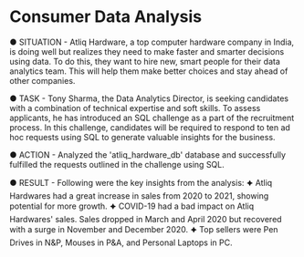 # Consumer Data Analysis

● SITUATION - Atliq Hardware, a top computer hardware company in India, is doing well but realizes they need to make faster and smarter decisions using data. To do this, they want to hire new, smart people for their data analytics team. This will help them make better choices and stay ahead of other companies.

● TASK - Tony Sharma, the Data Analytics Director, is seeking candidates with a combination of technical expertise and soft skills. To assess applicants, he has introduced an SQL challenge as a part of the recruitment process. In this challenge, candidates will be required to respond to ten ad hoc requests using SQL to generate valuable insights for the business. 

● ACTION - Analyzed the 'atliq_hardware_db' database and successfully fulfilled the requests outlined in the challenge using SQL.

● RESULT - Following were the key insights from the analysis:
             🟆 Atliq Hardwares had a great increase in sales from 2020 to 2021, showing potential for more growth.
             🟆 COVID-19 had a bad impact on Atliq Hardwares' sales. Sales dropped in March and April 2020 but recovered with a surge in November and December 2020.
             🟆 Top sellers were Pen Drives in N&P, Mouses in P&A, and Personal Laptops in PC.
